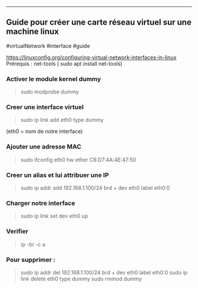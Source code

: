 
---
## Guide pour créer une carte réseau virtuel sur une machine linux 
#virtualNetwork #interface #guide

https://linuxconfig.org/configuring-virtual-network-interfaces-in-linux
Prérequis : net-tools ( sudo apt install net-tools)

### Activer le module kernel dummy

> sudo modprobe dummy

### Creer une interface virtuel 

> sudo ip link add eth0 type dummy

(eth0 = nom de notre interface)

### Ajouter une adresse MAC 
> sudo ifconfig eth0 hw ether C8:D7:4A:4E:47:50

### Creer un alias et lui attribuer une IP
>sudo ip addr add 192.168.1.100/24 brd + dev eth0 label eth0:0

### Charger notre interface 
> sudo ip link set dev eth0 up

### Verifier 
> ip -br -c a

### Pour supprimer : 
>sudo ip addr del 192.168.1.100/24 brd + dev eth0 label eth0:0
>sudo ip link delete eth0 type dummy
>sudo rmmod dummy